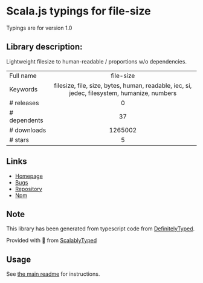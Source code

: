 
# Scala.js typings for file-size

Typings are for version 1.0

## Library description:
Lightweight filesize to human-readable / proportions w/o dependencies.

|                    |                 |
| ------------------ | :-------------: |
| Full name          | file-size |
| Keywords           | filesize, file, size, bytes, human, readable, iec, si, jedec, filesystem, humanize, numbers |
| # releases         | 0 |
| # dependents       | 37 |
| # downloads        | 1265002 |
| # stars            | 5 |

## Links
- [Homepage](https://github.com/Nijikokun/file-size)
- [Bugs](https://github.com/Nijikokun/file-size/issues)
- [Repository](https://github.com/Nijikokun/file-size)
- [Npm](https://www.npmjs.com/package/file-size)
    


## Note
This library has been generated from typescript code from [DefinitelyTyped](https://definitelytyped.org).

Provided with :purple_heart: from [ScalablyTyped](https://github.com/oyvindberg/ScalablyTyped)

## Usage
See [the main readme](../../readme.md) for instructions.


